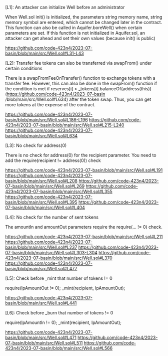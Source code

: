 [L1]: An attacker can initialize Well before an administrator

When Well.sol init() is initialized, the parameters string memory name, string memory symbol are entered, which cannot be changed later in the contract.
This function can also be called in Aquifer.boreWell() when certain parameters are set. If this function is not initialized in Aquifer.sol, an attacker can get ahead and set their own values (because init() is public)

https://github.com/code-423n4/2023-07-basin/blob/main/src/Well.sol#L31-L43

[L2]: Transfer fee tokens can also be transferred via swapFrom() under certain conditions

There is a swapFromFeeOnTransfer() function to exchange tokens with a transfer fee. However, this can also be done in the swapFrom() function if the condition is met if reserves[i] > _tokens[i].balanceOf(address(this)) (https://github.com/code-423n4/2023-07-basin /blob/main/src/Well.sol#L634) after the token swap. Thus, you can get more tokens at the expense of the contract.

https://github.com/code-423n4/2023-07-basin/blob/main/src/Well.sol#L186-L196
https://github.com/code-423n4/2023-07-basin/blob/main/src/Well.sol#L215-L240
https://github.com/code-423n4/2023-07-basin/blob/main/src/Well.sol#L634

[L3]: No check for address(0)

There is no check for address(0) for the recipient parameter. You need to add the require(recipient != address(0)) check

https://github.com/code-423n4/2023-07-basin/blob/main/src/Well.sol#L191
https://github.com/code-423n4/2023-07-basin/blob/main/src/Well.sol#L208
https://github.com/code-423n4/2023-07-basin/blob/main/src/Well.sol#L269
https://github.com/code-423n4/2023-07-basin/blob/main/src/Well.sol#L355
https://github.com/code-423n4/2023-07-basin/blob/main/src/Well.sol#L395
https://github.com/code-423n4/2023-07-basin/blob/main/src/Well.sol#L404

[L4]: No check for the number of sent tokens

The amountIn and amountOut parameters require the require(... != 0) check.

https://github.com/code-423n4/2023-07-basin/blob/main/src/Well.sol#L211
https://github.com/code-423n4/2023-07-basin/blob/main/src/Well.sol#L237
https://github.com/code-423n4/2023-07-basin/blob/main/src/Well.sol#L303-L304
https://github.com/code-423n4/2023-07-basin/blob/main/src/Well.sol#L370
https://github.com/code-423n4/2023-07-basin/blob/main/src/Well.sol#L477

[L5]: Check before _mint that number of tokens != 0

require(lpAmountOut != 0);
_mint(recipient, lpAmountOut);

https://github.com/code-423n4/2023-07-basin/blob/main/src/Well.sol#L441

[L6]: Check before _burn that number of tokens != 0

require(lpAmountIn != 0);
_mint(recipient, lpAmountOut);

https://github.com/code-423n4/2023-07-basin/blob/main/src/Well.sol#L471
https://github.com/code-423n4/2023-07-basin/blob/main/src/Well.sol#L511
https://github.com/code-423n4/2023-07-basin/blob/main/src/Well.sol#L566